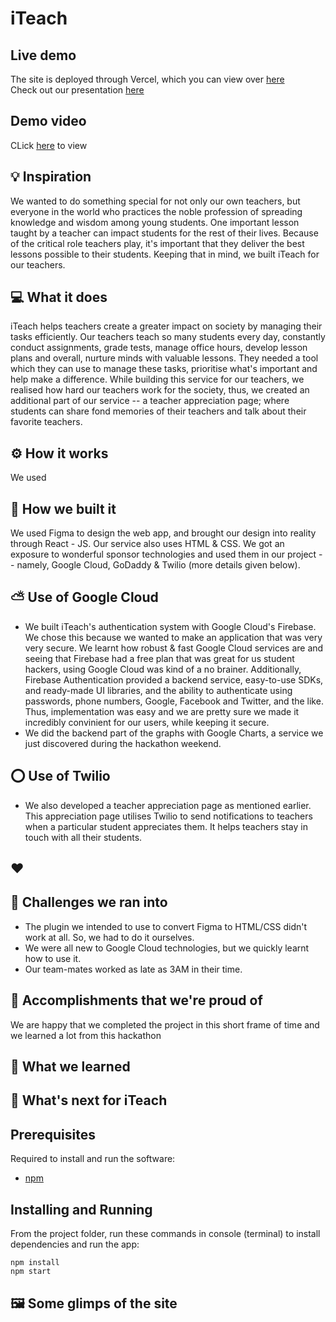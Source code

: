 # iTeach

## Live demo

The site is deployed through Vercel, which you can view over [here]()  
Check out our presentation [here]()

## Demo video

CLick [here]() to view 

## 💡 Inspiration
We wanted to do something special for not only our own teachers, but everyone in the world who practices the noble profession of spreading knowledge and wisdom among young students. One important lesson taught by a teacher can impact students for the rest of their lives. Because of the critical role teachers play, it's important that they deliver the best lessons possible to their students. Keeping that in mind, we built iTeach for our teachers. 

## 💻 What it does
iTeach helps teachers create a greater impact on society by managing their tasks efficiently. Our teachers teach so many students every day, constantly conduct assignments, grade tests, manage office hours, develop lesson plans and overall, nurture minds with valuable lessons. They needed a tool which they can use to manage these tasks, prioritise what's important and help make a difference. While building this service for our teachers, we realised how hard our teachers work for the society, thus, we created an additional part of our service -- a teacher appreciation page; where students can share fond memories of their teachers and talk about their favorite teachers.

## ⚙️ How it works
We used

## 🔨 How we built it
We used Figma to design the web app, and brought our design into reality through React - JS. Our service also uses HTML & CSS. We got an exposure to wonderful sponsor technologies and used them in our project -- namely, Google Cloud, GoDaddy & Twilio (more details given below). 

## ⛅ Use of Google Cloud
- We built iTeach's authentication system with Google Cloud's Firebase. We chose this because we wanted to make an application that was very very secure. We learnt how robust & fast Google Cloud services are and seeing that Firebase had a free plan that was great for us student hackers, using Google Cloud was kind of a no brainer. Additionally, Firebase Authentication provided a backend service, easy-to-use SDKs, and ready-made UI libraries, and the ability to authenticate using passwords, phone numbers, Google, Facebook and Twitter, and the like. Thus, implementation was easy and we are pretty sure we made it incredibly convinient for our users, while keeping it secure. 
- We did the backend part of the graphs with Google Charts, a service we just discovered during the hackathon weekend. 

## ⭕ Use of Twilio
- We also developed a teacher appreciation page as mentioned earlier. This appreciation page utilises Twilio to send notifications to teachers when a particular student appreciates them. It helps teachers stay in touch with all their students. 

## ❤ 

## 🧠 Challenges we ran into
- The plugin we intended to use to convert Figma to HTML/CSS didn't work at all. So, we had to do it ourselves. 
- We were all new to Google Cloud technologies, but we quickly learnt how to use it.
- Our team-mates worked as late as 3AM in their time. 

## 🏅 Accomplishments that we're proud of

We are happy that we completed the project in this short frame of time and we learned a lot from this hackathon

## 📖 What we learned

## 🚀 What's next for iTeach

## Prerequisites

Required to install and run the software:

- [npm](https://www.npmjs.com/get-npm)

## Installing and Running

From the project folder, run these commands in console (terminal) to install dependencies and run the app:

```
npm install
npm start
```

## 🖼️ Some glimps of the site
